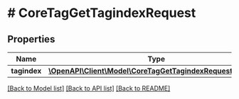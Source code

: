 # # CoreTagGetTagindexRequest

## Properties

Name | Type | Description | Notes
------------ | ------------- | ------------- | -------------
**tagindex** | [**\OpenAPI\Client\Model\CoreTagGetTagindexRequestTagindex**](CoreTagGetTagindexRequestTagindex.md) |  |

[[Back to Model list]](../../README.md#models) [[Back to API list]](../../README.md#endpoints) [[Back to README]](../../README.md)
